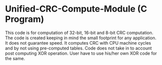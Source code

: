 # Unified-CRC-Compute-Module (C Program)
This code is for computation of 32-bit, 16-bit and 8-bit CRC computation. The code is created keeping in mind the small footprint for any application. It does not guarantee speed. It computes CRC with CPU machine cycles and by not using pre-computed tables. Code does not take in to account post computing XOR operation. User have to use his/her own XOR code for the same.
